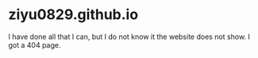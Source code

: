 # ziyu0829.github.io
I have done all that I can, but I do not know it the website does not show. I got a 404 page. 
